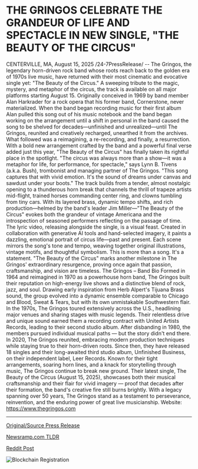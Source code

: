 # THE GRINGOS CELEBRATE THE GRANDEUR OF LIFE AND SPECTACLE IN NEW SINGLE, "THE BEAUTY OF THE CIRCUS"

CENTERVILLE, MA, August 15, 2025 /24-7PressRelease/ -- The Gringos, the legendary horn-driven rock band whose roots reach back to the golden era of 1970s live music, have returned with their most cinematic and evocative single yet: "The Beauty of the Circus." A sweeping tribute to the magic, mystery, and metaphor of the circus, the track is available on all major platforms starting August 15.  Originally conceived in 1969 by band member Alan Harkrader for a rock opera that his former band, Cornerstone, never materialized. When the band began recording music for their first album Alan pulled this song out of his music notebook and the band began working on the arrangement until a shift in personal in the band caused the song to be shelved for decades—unfinished and unrealized—until The Gringos, reunited and creatively recharged, unearthed it from the archives. What followed was a reimagining, a re-recording, and finally, a resurrection. With a bold new arrangement crafted by the band and a powerful final verse added just this year, "The Beauty of the Circus" has finally taken its rightful place in the spotlight.  "The circus was always more than a show—it was a metaphor for life, for performance, for spectacle," says Lynn B. Tivens (a.k.a. Bush), trombonist and managing partner of The Gringos. "This song captures that with vivid emotion. It's the sound of dreams under canvas and sawdust under your boots."  The track builds from a tender, almost nostalgic opening to a thunderous horn break that channels the thrill of trapeze artists mid-flight, trained horses commanding center ring, and clowns tumbling from tiny cars. With its layered brass, dynamic tempo shifts, and rich production—helmed by the band's leader Jim Miller—"The Beauty of the Circus" evokes both the grandeur of vintage Americana and the introspection of seasoned performers reflecting on the passage of time.  The lyric video, releasing alongside the single, is a visual feast. Created in collaboration with generative AI tools and hand-selected imagery, it paints a dazzling, emotional portrait of circus life—past and present. Each scene mirrors the song's tone and tempo, weaving together original illustrations, vintage motifs, and thoughtful symbolism.  This is more than a song. It's a statement.  "The Beauty of the Circus" marks another milestone in The Gringos' extraordinary resurgence, proving once again that passion, craftsmanship, and vision are timeless.  The Gringos – Band Bio  Formed in 1964 and reimagined in 1970 as a powerhouse horn band, The Gringos built their reputation on high-energy live shows and a distinctive blend of rock, jazz, and soul. Drawing early inspiration from Herb Alpert's Tijuana Brass sound, the group evolved into a dynamic ensemble comparable to Chicago and Blood, Sweat & Tears, but with its own unmistakable Southwestern flair.  In the 1970s, The Gringos toured extensively across the U.S., headlining major venues and sharing stages with music legends. Their relentless drive and unique sound earned them a recording contract with United Artists Records, leading to their second studio album.  After disbanding in 1980, the members pursued individual musical paths — but the story didn't end there. In 2020, The Gringos reunited, embracing modern production techniques while staying true to their horn-driven roots. Since then, they have released 18 singles and their long-awaited third studio album, Unfinished Business, on their independent label, Leer Records.  Known for their tight arrangements, soaring horn lines, and a knack for storytelling through music, The Gringos continue to break new ground. Their latest single, The Beauty of the Circus (August 15, 2025), showcases both their musical craftsmanship and their flair for vivid imagery — proof that decades after their formation, the band's creative fire still burns brightly.  With a legacy spanning over 50 years, The Gringos stand as a testament to perseverance, reinvention, and the enduring power of great live musicianship.  Website: https://www.thegringos.com 

---

[Original/Source Press Release](https://www.24-7pressrelease.com/press-release/525703/the-gringos-celebrate-the-grandeur-of-life-and-spectacle-in-new-single-the-beauty-of-the-circus)
                    

[Newsramp.com TLDR](https://newsramp.com/curated-news/the-gringos-return-with-cinematic-single-the-beauty-of-the-circus/af892270d9e32a72d7d56ab7389c2de9) 

 



[Reddit Post](https://www.reddit.com/r/Lifestyle_Culture/comments/1mqr2ei/the_gringos_return_with_cinematic_single_the/) 



![Blockchain Registration](https://cdn.newsramp.app/24-7PressRelease/qrcode/258/15/numbqRLQ.webp)